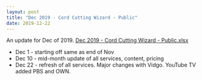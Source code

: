 ```yaml
---
layout: post
title: "Dec 2019 - Cord Cutting Wizard - Public"
date: 2019-12-22
---
```

<p>An update for Dec of 2019. <a href="/Dec 2019 - Cord Cutting Wizard - Public.xlsx">Dec 2019 - Cord Cutting Wizard - Public.xlsx</a>
  <p>
    <ul>
      <li>Dec 1 - starting off same as end of Nov
      <li>Dec 10 - mid-month update of all services, content, pricing
      <li>Dec 22 - refresh of all services. Major changes with Vidgo. YouTube TV added PBS and OWN.
